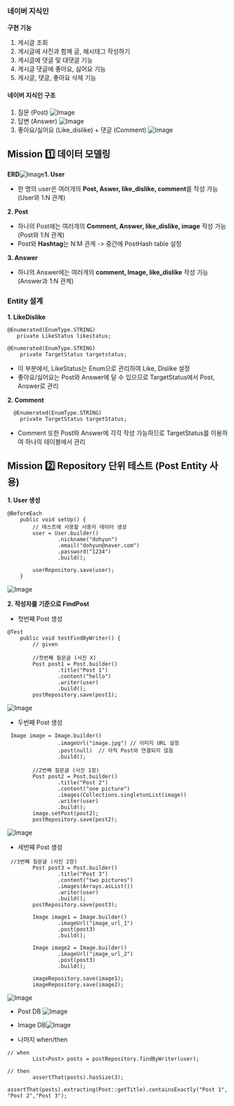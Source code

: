 ### 네이버 지식인

**구현 기능**
1. 게시글 조회
2. 게시글에 사진과 함께 글, 해시태그 작성하기 
3. 게시글에 댓글 및 대댓글 기능
4. 게시글 댓글에 좋아요, 싫어요 기능
5. 게시글, 댓글, 좋아요 삭제 기능

#### 네이버 지식인 구조
1. 질문 (Post)
![Image](https://github.com/user-attachments/assets/7c03d81a-2dc6-4525-a813-80c91426f3e0)
2. 답변 (Answer)
![Image](https://github.com/user-attachments/assets/a648fd62-186e-49f9-a412-3beb63e4be2b)
3. 좋아요/싫어요 (Like_dislike) + 댓글 (Comment)
![Image](https://github.com/user-attachments/assets/251a48a4-0e74-4030-bde4-0b8d74e4e200)

## Mission 1️⃣ 데이터 모델링 
**ERD**![Image](https://github.com/user-attachments/assets/e1c66816-b435-4335-80f9-a36cbd603e03)**1. User**
- 한 명의 user은 여러개의 **Post, Aswer, like_dislike, comment**를 작성 가능 (User와 1:N 관계)

**2. Post**
- 하나의 Post에는 여러개의 **Comment, Answer, like_dislike, image** 작성 가능 (Post와 1:N 관계)
- Post와 **Hashtag**는 N:M 관계 -> 중간에 PostHash table 설정

**3. Answer**
- 하나의 Answer에는 여러개의 **comment, Image, like_dislike** 작성 가능 (Answer과 1:N 관계)

### Entity 설계 

**1. LikeDislike**
```
@Enumerated(EnumType.STRING)
   private LikeStatus likestatus;

@Enumerated(EnumType.STRING)
    private TargetStatus targetstatus;
```
- 이 부분에서, LikeStatus는 Enum으로 관리하여 Like, Dislike 설정
- 좋아요/싫어요는 Post와 Answer에 달 수 있으므로 TargetStatus에서 Post, Answer로 관리

**2. Comment**
```
  @Enumerated(EnumType.STRING)
    private TargetStatus targetStatus;
```
- Comment 또한 Post와 Answer에 각각 작성 가능하므로 TargetStatus를 이용하여 하나의 테이블에서 관리

## Mission 2️⃣ Repository 단위 테스트 (Post Entity 사용)

**1. User 생성**
```
@BeforeEach
    public void setUp() {
        // 테스트에 사용할 사용자 데이터 생성
        user = User.builder()
                .nickname("dohyun")
                .email("dohyun@naver.com")
                .password("1234")
                .build();

        userRepository.save(user);
    }
```
![Image](https://github.com/user-attachments/assets/8b2227f0-43b7-4b36-ae46-accc9386423d)

**2. 작성자를 기준으로 FindPost**
- 첫번째 Post 생성 
```
@Test
    public void testFindByWriter() {
        // given

        //첫번째 질문글 (사진 X)
        Post post1 = Post.builder()
                .title("Post 1")
                .content("hello")
                .writer(user)
                .build();
        postRepository.save(post1);

```
![Image](https://github.com/user-attachments/assets/dffeab57-e437-48eb-ace8-fc28a72cc7af)

- 두번째 Post 생성 
```
 Image image = Image.builder()
                .imageUrl("image.jpg") // 이미지 URL 설정
                .post(null)  // 아직 Post와 연결되지 않음
                .build();

        //2번째 질문글 (사진 1장)
        Post post2 = Post.builder()
                .title("Post 2")
                .content("one picture")
                .images(Collections.singletonList(image))
                .writer(user)
                .build();
        image.setPost(post2);
        postRepository.save(post2);
```
![Image](https://github.com/user-attachments/assets/a45d367d-4a33-4cc7-9504-4db1a22590cb)

- 세번째 Post 생성
```
 //3번쨰 질문글 (사진 2장)
        Post post3 = Post.builder()
                .title("Post 3")
                .content("two pictures")
                .images(Arrays.asList())
                .writer(user)
                .build();
        postRepository.save(post3);

        Image image1 = Image.builder()
                .imageUrl("image_url_1")
                .post(post3)
                .build();

        Image image2 = Image.builder()
                .imageUrl("image_url_2")
                .post(post3)
                .build();

        imageRepository.save(image1);
        imageRepository.save(image2);

```
![Image](https://github.com/user-attachments/assets/5e5e52df-bfa7-459e-a5b9-5ecf8d3dd19b)

- Post DB
![Image](https://github.com/user-attachments/assets/fe378097-02c1-4153-979f-ea16c396b5f2)
- Image DB![Image](https://github.com/user-attachments/assets/e5232e8e-39c2-48da-80d2-0445e0744e42)

- 나머지 when/then
```
// when
        List<Post> posts = postRepository.findByWriter(user);

// then
        assertThat(posts).hasSize(3);
        assertThat(posts).extracting(Post::getTitle).containsExactly("Post 1", "Post 2","Post 3");
```

